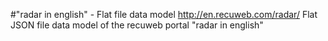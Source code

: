 #"radar in english" - Flat file data model
http://en.recuweb.com/radar/
Flat JSON file data model of the recuweb portal "radar in english"
